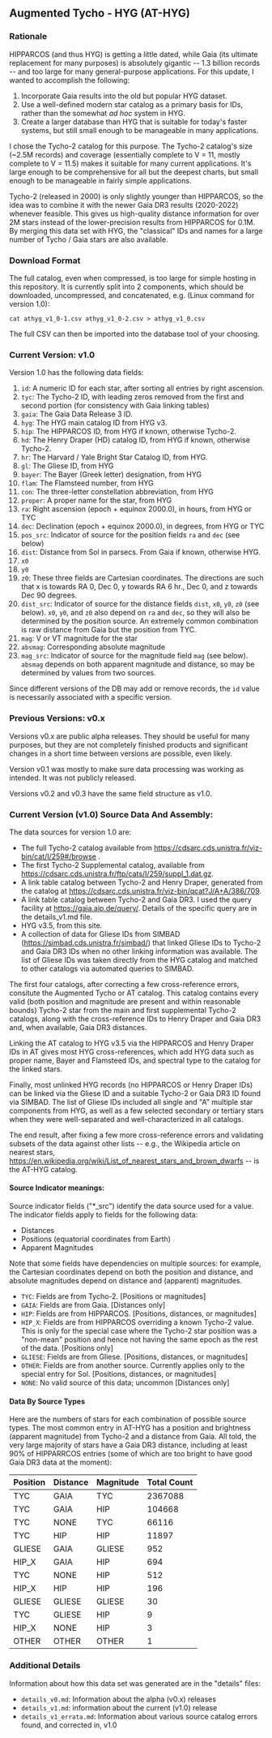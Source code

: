 ## Augmented Tycho - HYG (AT-HYG)

### Rationale

HIPPARCOS (and thus HYG) is getting a little dated, while Gaia (its ultimate replacement for many purposes) is absolutely gigantic -- 1.3 billion records -- and too large for many general-purpose applications. For this update, I wanted to accomplish the following:

1. Incorporate Gaia results into the old but popular HYG dataset.
2. Use a well-defined modern star catalog as a primary basis for IDs, rather than the somewhat _ad hoc_ system in HYG.
3. Create a larger database than HYG that is suitable for today's faster systems, but still small enough to be manageable in many applications.

I chose the Tycho-2 catalog for this purpose. The Tycho-2 catalog's size (~2.5M records) and coverage (essentially complete to V = 11, mostly complete to V = 11.5) makes it suitable for many current applications. It's large enough to be comprehensive for all but the deepest charts, but small enough to be manageable in fairly simple applications. 

Tycho-2 (released in 2000) is only slightly younger than HIPPARCOS, so the idea was to combine it with the newer Gaia DR3 results (2020-2022) whenever feasible. This gives us high-quality distance information for over 2M stars instead of the lower-precision results from HIPPARCOS for 0.1M. By merging this data set with HYG, the "classical" IDs and names for a large number of Tycho / Gaia stars are also available. 

### Download Format

The full catalog, even when compressed, is too large for simple hosting in this repository. It is currently split into 2 components, which should be downloaded, uncompressed, and concatenated, e.g. (Linux command for version 1.0):

`cat athyg_v1_0-1.csv athyg_v1_0-2.csv > athyg_v1_0.csv`

The full CSV can then be imported into the database tool of your choosing.

### Current Version: v1.0

Version 1.0 has the following data fields:

1. `id`: A numeric ID for each star, after sorting all entries by right ascension.
2. `tyc`: The Tycho-2 ID, with leading zeros removed from the first and second portion (for consistency with Gaia linking tables)
3. `gaia`: The Gaia Data Release 3 ID.
4. `hyg`: The HYG main catalog ID from HYG v3.
5. `hip`: The HIPPARCOS ID, from HYG if known, otherwise Tycho-2.
6. `hd`: The Henry Draper (HD) catalog ID, from HYG if known, otherwise Tycho-2.
7. `hr`: The Harvard / Yale Bright Star Catalog ID, from HYG.
8. `gl`: The Gliese ID, from HYG
9. `bayer`: The Bayer (Greek letter) designation, from HYG
10. `flam`: The Flamsteed number, from HYG
11. `con`: The three-letter constellation abbreviation, from HYG
12. `proper`: A proper name for the star, from HYG
13. `ra`: Right ascension (epoch + equinox 2000.0), in hours, from HYG or TYC
14. `dec`: Declination (epoch + equinox 2000.0), in degrees, from HYG or TYC
15. `pos_src`: Indicator of source for the position fields `ra` and `dec` (see below)
16. `dist`: Distance from Sol in parsecs. From Gaia if known, otherwise HYG.
17. `x0`
18. `y0`
19. `z0`: These three fields are Cartesian coordinates. The directions are such that x is towards RA 0, Dec 0, y towards RA 6 hr., Dec 0, and z towards Dec 90 degrees.
20. `dist_src`: Indicator of source for the distance fields `dist`, `x0`, `y0`, `z0` (see below). `x0`, `y0`, and `z0` also depend on `ra` and `dec`, so they will also be determined by the position source. An extremely common combination is raw distance from Gaia but the position from TYC.
21. `mag`: V or VT magnitude for the star
22. `absmag`: Corresponding absolute magnitude
23. `mag_src`: Indicator of source for the magnitude field `mag` (see below). `absmag` depends on both apparent magnitude and distance, so may be determined by values from two sources.

Since different versions of the DB may add or remove records, the `id` value is necessarily associated with a specific version. 

### Previous Versions: v0.x

Versions v0.x are public alpha releases. They should be useful for many purposes, but they are not completely finished products and significant changes in a short time between versions are possible, even likely.

Version v0.1 was mostly to make sure data processing was working as intended. It was not publicly released.

Versions v0.2 and v0.3 have the same field structure as v1.0.

### Current Version (v1.0) Source Data And Assembly:

The data sources for version 1.0 are:

- The full Tycho-2 catalog available from https://cdsarc.cds.unistra.fr/viz-bin/cat/I/259#/browse .
- The first Tycho-2 Supplemental catalog, available from https://cdsarc.cds.unistra.fr/ftp/cats/I/259/suppl_1.dat.gz.
- A link table catalog between Tycho-2 and Henry Draper, generated from the catalog at https://cdsarc.cds.unistra.fr/viz-bin/qcat?J/A+A/386/709.
- A link table catalog between Tycho-2 and Gaia DR3. I used the query facility at https://gaia.aip.de/query/. Details of the specific query are in the details_v1.md file.
- HYG v3.5, from this site. 
- A collection of data for Gliese IDs from SIMBAD (https://simbad.cds.unistra.fr/simbad/) that linked Gliese IDs to Tycho-2 and Gaia DR3 IDs when no other linking information was available. The list of Gliese IDs was taken directly from the HYG catalog and matched to other catalogs via automated queries to SIMBAD.

The first four catalogs, after correcting a few cross-reference errors, consitute the Augmented Tycho or AT catalog. This catalog contains every valid (both position and magnitude are present and within reasonable bounds) Tycho-2 star from the main and first supplemental Tycho-2 catalogs, along with the cross-reference IDs to Henry Draper and Gaia DR3 and, when available, Gaia DR3 distances.

Linking the AT catalog to HYG v3.5 via the HIPPARCOS and Henry Draper IDs in AT gives most HYG cross-references, which add HYG data such as proper name, Bayer and Flamsteed IDs, and spectral type to the catalog for the linked stars.

Finally, most unlinked HYG records (no HIPPARCOS or Henry Draper IDs) can be linked via the Gliese ID and a suitable Tycho-2 or Gaia DR3 ID found via SIMBAD. The list of Gliese IDs included all single and "A" multiple star components from HYG, as well as a few selected secondary or tertiary stars when they were well-separated and well-characterized in all catalogs.

The end result, after fixing a few more cross-reference errors and validating subsets of the data against other lists -- e.g., the Wikipedia article on nearest stars, https://en.wikipedia.org/wiki/List_of_nearest_stars_and_brown_dwarfs -- is the AT-HYG catalog.
#### Source Indicator meanings:

Source indicator fields ("*_src") identify the data source used for a value. The indicator fields apply to fields for the following data:

- Distances
- Positions (equatorial coordinates from Earth)
- Apparent Magnitudes

Note that some fields have dependencies on multiple sources: for example, the Cartesian coordinates depend on both the position and distance, and absolute magnitudes depend on distance and (apparent) magnitudes.

- `TYC`: Fields are from Tycho-2. [Positions or magnitudes]
- `GAIA`: Fields are from Gaia. [Distances only]
- `HIP`: Fields are from HIPPARCOS. [Positions, distances, or magnitudes]
- `HIP_X`: Fields are from HIPPARCOS overriding a known Tycho-2 value. This is only for the special case where the Tycho-2 star position was a "non-mean" position and hence not having the same epoch as the rest of the data. [Positions only]
- `GLIESE`: Fields are from Gliese. [Positions, distances, or magnitudes]
- `OTHER`: Fields are from another source. Currently applies only to the special entry for Sol. [Positions, distances, or magnitudes]
- `NONE`: No valid source of this data; uncommon [Distances only]

#### Data By Source Types

Here are the numbers of stars for each combination of possible source types. The most common entry in AT-HYG has a position and brightness (apparent magnitude) from Tycho-2 and a distance from Gaia. All told, the very
large majority of stars have a Gaia DR3 distance, including at least 90% of HIPPARRCOS entries (some of which are too bright to have good Gaia DR3 data at the moment):


|Position|Distance|Magnitude|Total Count
|--------|--------|---------|-----
TYC      | GAIA   | TYC     | 2367088
TYC      | GAIA   | HIP     | 104668
TYC      | NONE   | TYC     | 66116
TYC      | HIP    | HIP     | 11897
GLIESE   | GAIA   | GLIESE  | 952
HIP_X    | GAIA   | HIP     | 694
TYC      | NONE   | HIP     | 512
HIP_X    | HIP    |HIP      | 196
GLIESE   | GLIESE | GLIESE  | 30
TYC      | GLIESE | HIP     | 9
HIP_X    | NONE   | HIP     | 3
OTHER    | OTHER  | OTHER   | 1

### Additional Details

Information about how this data set was generated are in the "details" files:

- `details_v0.md`: Information about the alpha (v0.x) releases
- `details_v1.md`: information about the current (v1.0) release
- `details_v1_errata.md`: Information about various source catalog errors found, and corrected in, v1.0